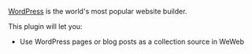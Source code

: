 [WordPress](https://wordpress.com/) is the world's most popular website builder.

This plugin will let you:

- Use WordPress pages or blog posts as a collection source in WeWeb
